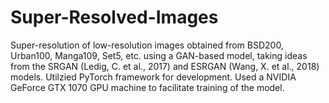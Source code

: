 # Super-Resolved-Images

Super-resolution of low-resolution images obtained from BSD200, Urban100, Manga109, Set5, etc. using a GAN-based model, taking ideas from the SRGAN (Ledig, C. et al., 2017) and ESRGAN (Wang, X. et al., 2018) models. Utilzied PyTorch framework for development. Used a NVIDIA GeForce GTX 1070 GPU machine to facilitate training of the model.
